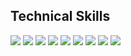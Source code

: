 

<!--
**Shayan-Bravo/Shayan-Bravo** is a ✨ _special_ ✨ repository because its `README.md` (this file) appears on your GitHub profile.

Here are some ideas to get you started:

- 🔭 I’m currently working on ...
- 🌱 I’m currently learning ...
- 👯 I’m looking to collaborate on ...
- 🤔 I’m looking for help with ...
- 💬 Ask me about ...
- 📫 How to reach me: ...
- 😄 Pronouns: ...
- ⚡ Fun fact: ...
-->
## Technical Skills

<img src="https://img.shields.io/badge/Python-white.svg?&style=flat-square&logo=Python&logoColor=3776AB">
<img src="https://img.shields.io/badge/C++-white.svg?&style=flat-square&logo=C++&logoColor=3776AB">
<img src="https://img.shields.io/badge/C-white.svg?&style=flat-square&logo=C&logoColor=3776AB">
<img src="https://img.shields.io/badge/Java-white.svg?&style=flat-square&logo=Java&logoColor=3776AB">
<img src="https://img.shields.io/badge/JavaScript-white.svg?&style=flat-square&logo=JavaScript&logoColor=3776AB">
<img src="https://img.shields.io/badge/TypeScript-white.svg?&style=flat-square&logo=TypeScript&logoColor=3776AB">
<img src="https://img.shields.io/badge/Dart-white.svg?&style=flat-square&logo=Dart&logoColor=3776AB">
<img src="https://img.shields.io/badge/PostgreSQL-white.svg?&style=flat-square&logo=PostgreSQL&logoColor=3776AB">
<img src="https://img.shields.io/badge/MySQL-white.svg?&style=flat-square&logo=MySQL&logoColor=3776AB">
